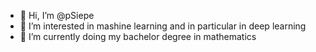 - 👋 Hi, I’m @pSiepe
- 👀 I’m interested in mashine learning and in particular in deep learning
- 🌱 I’m currently doing my bachelor degree in mathematics

<!---
pSiepe/pSiepe is a ✨ special ✨ repository because its `README.md` (this file) appears on your GitHub profile.
You can click the Preview link to take a look at your changes.
--->
